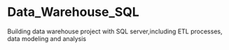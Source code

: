 # Data_Warehouse_SQL
Building data warehouse project with SQL server,including ETL processes, data modeling and analysis
